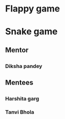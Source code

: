 <h1>Flappy game</h1>
<h1>Snake game</h1>

<h2>Mentor<h2>
<h3>Diksha pandey</h3>

<h2>Mentees<h2>

<h3>Harshita garg<h3>
<h3>Tanvi Bhola<h3>
